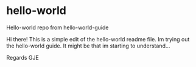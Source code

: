 # hello-world
Hello-world repo from hello-world-guide

Hi there!
This is a simple edit of the hello-world readme file. Im trying out the hello-world guide. 
It might be that im starting to understand...

Regards
GJE
